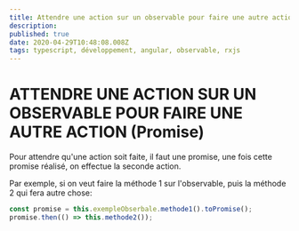 ```yaml
---
title: Attendre une action sur un observable pour faire une autre action
description: 
published: true
date: 2020-04-29T10:48:08.008Z
tags: typescript, développement, angular, observable, rxjs
---
```


# ATTENDRE UNE ACTION SUR UN OBSERVABLE POUR FAIRE UNE AUTRE ACTION (Promise)

Pour attendre qu'une action soit faite, il faut une promise, une fois cette promise réalisé, on effectue la seconde action.

Par exemple, si on veut faire la méthode 1 sur l'observable, puis la méthode 2 qui fera autre chose:
```typescript
const promise = this.exempleObserbale.methode1().toPromise();
promise.then(() => this.methode2());
```